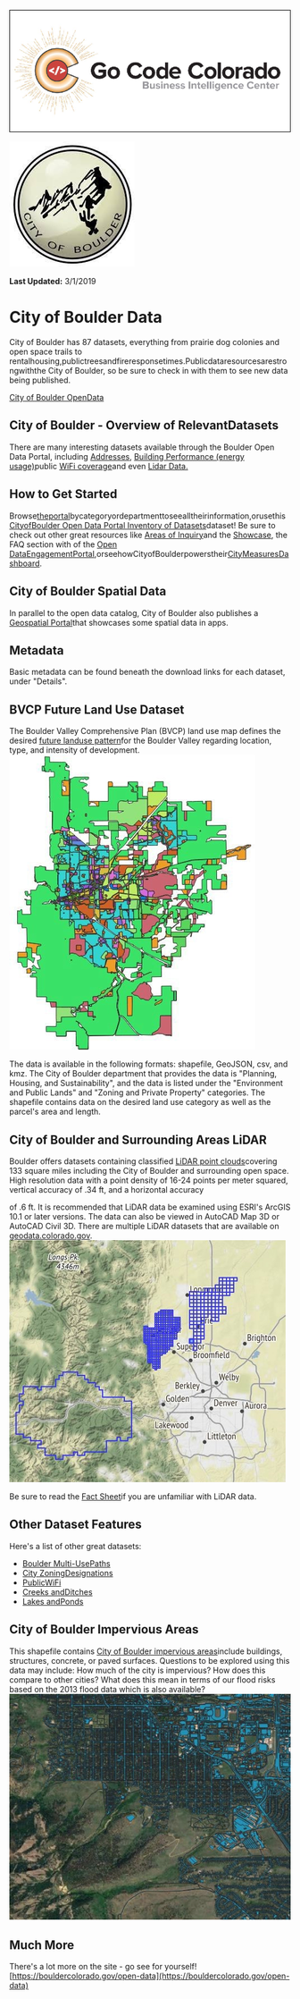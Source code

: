 ![gcc_logo_2019](https://github.com/GoCodeColorado/GoCodeColorado-kbase-public/blob/master/2020_Resources/Data/images/gcc_logo_2019.png)

![boulder_logo](https://github.com/GoCodeColorado/GoCodeColorado-kbase-public/blob/master/2020_Resources/Data/images/boulder_logo.jpg)

**Last Updated:** 3/1/2019

# City of Boulder Data

City of Boulder has 87 datasets, everything from prairie dog colonies and open space trails to rentalhousing,publictreesandfireresponsetimes.Publicdataresourcesarestrongwiththe City of Boulder, so be sure to check in with them to see new data being published.

[City of Boulder Open](https://bouldercolorado.gov/open-data)[Data](https://bouldercolorado.gov/open-data)



## City of Boulder - Overview of RelevantDatasets

There are many interesting datasets available through the Boulder Open Data Portal, including [Addresses](https://bouldercolorado.gov/open-data/boulder-addresses/), [Building Performance (energy usage)](https://bouldercolorado.gov/open-data/boulder-building-performance-program/)public [WiFi coverage](https://bouldercolorado.gov/open-data/boulder-connect-boulder-wifi-coverage/)and even [Lidar Data.](https://bouldercolorado.gov/open-data/city-of-boulder-lidar/)

## How to Get Started

Browse[the](https://bouldercolorado.gov/open-data/)[portal](https://bouldercolorado.gov/open-data/)bycategoryordepartmenttoseealltheirinformation,orusethis[City](https://bouldercolorado.gov/open-data/boulder-open-data-catalog-datasets/)[of](https://bouldercolorado.gov/open-data/boulder-open-data-catalog-datasets/)[Boulder Open Data Portal Inventory of Datasets](https://bouldercolorado.gov/open-data/boulder-open-data-catalog-datasets/)dataset! Be sure to check out other great resources like [Areas of Inquiry](https://bouldercolorado.gov/open-data/areas-of-inquiry)and the [Showcase](https://bouldercolorado.gov/open-data/showcase), the FAQ section with of the [Open Data](https://bouldercolorado.gov/open-data-engage)[Engagement](https://bouldercolorado.gov/open-data-engage)[Portal](https://bouldercolorado.gov/open-data-engage),orseehowCityofBoulderpowerstheir[City](https://bouldercolorado.gov/boulder-measures)[Measures](https://bouldercolorado.gov/boulder-measures)[Dashboard](https://bouldercolorado.gov/boulder-measures).

## City of Boulder Spatial Data

In parallel to the open data catalog, City of Boulder also publishes a [Geospatial Portal](https://bouldercolorado.gov/maps)that showcases some spatial data in apps.

## Metadata

Basic metadata can be found beneath the download links for each dataset, under &quot;Details&quot;.

## BVCP Future Land Use Dataset


The Boulder Valley Comprehensive Plan (BVCP) land use map defines the desired [future land](https://bouldercolorado.gov/open-data/boulder-bvcp-future-land-use/)[use pattern](https://bouldercolorado.gov/open-data/boulder-bvcp-future-land-use/)for the Boulder Valley regarding location, type, and intensity of development.
![boulder_1](https://github.com/GoCodeColorado/GoCodeColorado-kbase-public/blob/master/2020_Resources/Data/images/boulder_1.jpg)


The data is available in the following formats: shapefile, GeoJSON, csv, and kmz. The City of Boulder department that provides the data is &quot;Planning, Housing, and Sustainability&quot;, and the data is listed under the &quot;Environment and Public Lands&quot; and &quot;Zoning and Private Property&quot; categories. The shapefile contains data on the desired land use category as well as the parcel&#39;s area and length.







## City of Boulder and Surrounding Areas LiDAR

Boulder offers datasets containing classified [LiDAR point clouds](https://bouldercolorado.gov/open-data/city-of-boulder-lidar/)covering 133 square miles including the City of Boulder and surrounding open space. High resolution data with a point density of 16-24 points per meter squared, vertical accuracy of .34 ft, and a horizontal accuracy


of .6 ft. It is recommended that LiDAR data be examined using ESRI&#39;s ArcGIS 10.1 or later versions. The data can also be viewed in AutoCAD Map 3D or AutoCAD Civil 3D. There are multiple LiDAR datasets that are available on [geodata.colorado.gov](https://geodata.co.gov/).
![boulder_2](https://github.com/GoCodeColorado/GoCodeColorado-kbase-public/blob/master/2020_Resources/Data/images/boulder_2.jpg)



Be sure to read the [Fact Sheet](https://www-static.bouldercolorado.gov/docs/opendata/city_of_boulder_lidar_faq.pdf?_ga=2.130772491.526547551.1541434381-2051361335.1541434381)if you are unfamiliar with LiDAR data.

## Other Dataset Features

Here&#39;s a list of other great datasets:

- [Boulder Multi-Use](https://bouldercolorado.gov/open-data/city-of-boulder-multi-use-paths/)[Paths](https://bouldercolorado.gov/open-data/city-of-boulder-multi-use-paths/)
- [City Zoning](https://bouldercolorado.gov/open-data/boulder-zoning/)[Designations](https://bouldercolorado.gov/open-data/boulder-zoning/)
- [Public](https://bouldercolorado.gov/open-data/boulder-connect-boulder-wifi-coverage/)[WiFi](https://bouldercolorado.gov/open-data/boulder-connect-boulder-wifi-coverage/)
- [Creeks and](https://bouldercolorado.gov/open-data/city-of-boulder-creeks-and-ditches/)[Ditches](https://bouldercolorado.gov/open-data/city-of-boulder-creeks-and-ditches/)
- [Lakes and](https://bouldercolorado.gov/open-data/city-of-boulder-lakes-and-ponds/)[Ponds](https://bouldercolorado.gov/open-data/city-of-boulder-lakes-and-ponds/)



## City of Boulder Impervious Areas

This shapefile contains [City of Boulder impervious areas](https://bouldercolorado.gov/open-data/impervious-areas/)include buildings, structures, concrete, or paved surfaces. Questions to be explored using this data may include: How much of the city is impervious? How does this compare to other cities? What does this mean in terms of our flood risks based on the 2013 flood data which is also available?
![boulder_3](https://github.com/GoCodeColorado/GoCodeColorado-kbase-public/blob/master/2020_Resources/Data/images/boulder_3.jpg)

## Much More

There&#39;s a lot more on the site - go see for yourself! [https://bouldercolorado.gov/open-data](https://bouldercolorado.gov/open-data)